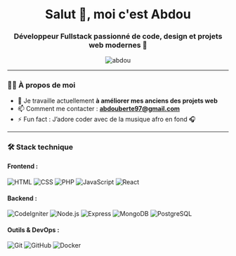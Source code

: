 <h1 align="center">Salut 👋, moi c'est Abdou</h1>
<h3 align="center">Développeur Fullstack passionné de code, design et projets web modernes 🚀</h3>

<p align="center">
  <img src="https://komarev.com/ghpvc/?username=blackizy&label=Vues+du+profil&color=0e75b6&style=flat" alt="abdou" />
</p>

---

### 👨‍💻 À propos de moi

- 🔭 Je travaille actuellement **à améliorer mes anciens des projets web**
- 📫 Comment me contacter : **abdouberte97@gmail.com**
- ⚡ Fun fact : J’adore coder avec de la musique afro en fond 🎧

---

### 🛠️ Stack technique

#### Frontend :
![HTML](https://img.shields.io/badge/-HTML5-E34F26?style=flat-square&logo=html5&logoColor=white)
![CSS](https://img.shields.io/badge/-CSS3-1572B6?style=flat-square&logo=css3)
![PHP](https://img.shields.io/badge/-PHP-777BB4?style=flat-square&logo=php&logoColor=white)
![JavaScript](https://img.shields.io/badge/-JavaScript-F7DF1E?style=flat-square&logo=javascript&logoColor=black)
![React](https://img.shields.io/badge/-React-20232A?style=flat-square&logo=react)

#### Backend :
![CodeIgniter](https://img.shields.io/badge/-CodeIgniter-EF4223?style=flat-square&logo=codeigniter&logoColor=white)
![Node.js](https://img.shields.io/badge/-Node.js-339933?style=flat-square&logo=node.js)
![Express](https://img.shields.io/badge/-Express.js-000000?style=flat-square&logo=express)
![MongoDB](https://img.shields.io/badge/-MongoDB-47A248?style=flat-square&logo=mongodb)
![PostgreSQL](https://img.shields.io/badge/-PostgreSQL-336791?style=flat-square&logo=postgresql)

#### Outils & DevOps :
![Git](https://img.shields.io/badge/-Git-F05032?style=flat-square&logo=git&logoColor=white)
![GitHub](https://img.shields.io/badge/-GitHub-181717?style=flat-square&logo=github)
![Docker](https://img.shields.io/badge/-Docker-2496ED?style=flat-square&logo=docker)
